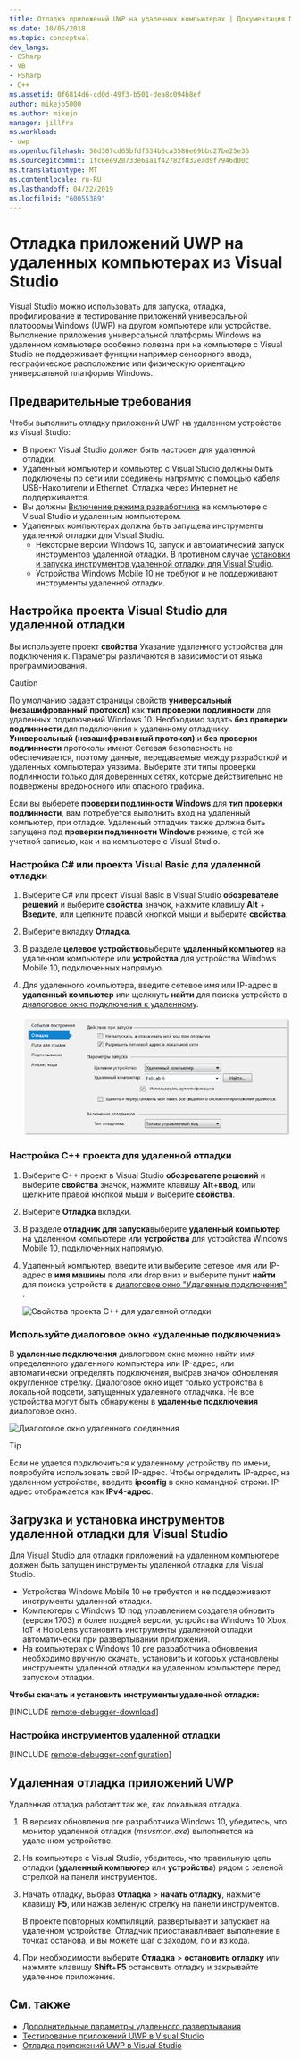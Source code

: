 ```yaml
---
title: Отладка приложений UWP на удаленных компьютерах | Документация Майкрософт
ms.date: 10/05/2018
ms.topic: conceptual
dev_langs:
- CSharp
- VB
- FSharp
- C++
ms.assetid: 0f6814d6-cd0d-49f3-b501-dea8c094b8ef
author: mikejo5000
ms.author: mikejo
manager: jillfra
ms.workload:
- uwp
ms.openlocfilehash: 50d307cd65bfdf534b6ca3586e69bbc27be25e36
ms.sourcegitcommit: 1fc6ee928733e61a1f42782f832ead9f7946d00c
ms.translationtype: MT
ms.contentlocale: ru-RU
ms.lasthandoff: 04/22/2019
ms.locfileid: "60055389"
---
```

# <a name="debug-uwp-apps-on-remote-machines-from-visual-studio"></a>Отладка приложений UWP на удаленных компьютерах из Visual Studio

Visual Studio можно использовать для запуска, отладка, профилирование и тестирование приложений универсальной платформы Windows (UWP) на другом компьютере или устройстве. Выполнение приложения универсальной платформы Windows на удаленном компьютере особенно полезна при на компьютере с Visual Studio не поддерживает функции например сенсорного ввода, географическое расположение или физическую ориентацию универсальной платформы Windows.

## <a name="BKMK_Prerequisites"></a> Предварительные требования

Чтобы выполнить отладку приложений UWP на удаленном устройстве из Visual Studio:

- В проект Visual Studio должен быть настроен для удаленной отладки.
- Удаленный компьютер и компьютер с Visual Studio должны быть подключены по сети или соединены напрямую с помощью кабеля USB-Накопители и Ethernet. Отладка через Интернет не поддерживается.
- Вы должны [Включение режима разработчика](/windows/uwp/get-started/enable-your-device-for-development) на компьютере с Visual Studio и удаленным компьютером.
- Удаленных компьютерах должна быть запущена инструменты удаленной отладки для Visual Studio.
  - Некоторые версии Windows 10, запуск и автоматический запуск инструментов удаленной отладки. В противном случае [установки и запуска инструментов удаленной отладки для Visual Studio](#BKMK_download).
  - Устройства Windows Mobile 10 не требуют и не поддерживают инструменты удаленной отладки.

## <a name="BKMK_ConnectVS"></a> Настройка проекта Visual Studio для удаленной отладки
<a name="BKMK_DirectConnect"></a> Вы используете проект **свойства** Указание удаленного устройства для подключения к. Параметры различаются в зависимости от языка программирования.

> [!CAUTION]
> По умолчанию задает страницы свойств **универсальный (незашифрованный протокол)** как **тип проверки подлинности** для удаленных подключений Windows 10. Необходимо задать **без проверки подлинности** для подключения к удаленному отладчику. **Универсальный (незашифрованный протокол)** и **без проверки подлинности** протоколы имеют Сетевая безопасность не обеспечивается, поэтому данные, передаваемые между разработкой и удаленных компьютерах уязвима. Выберите эти типы проверки подлинности только для доверенных сетях, которые действительно не подвержены вредоносного или опасного трафика.
>
>Если вы выберете **проверки подлинности Windows** для **тип проверки подлинности**, вам потребуется выполнить вход на удаленный компьютер, при отладке. Удаленный отладчик также должна быть запущена под **проверки подлинности Windows** режиме, с той же учетной записью, как и на компьютере с Visual Studio.

### <a name="BKMK_Choosing_the_remote_device_for_C__and_Visual_Basic_projects"></a> Настройка C# или проекта Visual Basic для удаленной отладки

1. Выберите C# или проект Visual Basic в Visual Studio **обозревателе решений** и выберите **свойства** значок, нажмите клавишу **Alt** +  **Введите**, или щелкните правой кнопкой мыши и выберите **свойства**.

1. Выберите вкладку **Отладка**.

1. В разделе **целевое устройство**выберите **удаленный компьютер** на удаленном компьютере или **устройства** для устройства Windows Mobile 10, подключенных напрямую.

1. Для удаленного компьютера, введите сетевое имя или IP-адрес в **удаленный компьютер** или щелкнуть **найти** для поиска устройств в [диалоговое окно подключения к удаленному](#remote-connections).

    ![Свойства управляемого проекта для удаленной отладки](../debugger/media/vsrun_managed_projprop_remote.png "управляемых отладки свойств проекта")

### <a name="BKMK_Choosing_the_remote_device_for_JavaScript_and_C___projects"></a> Настройка C++ проекта для удаленной отладки

1. Выберите C++ проект в Visual Studio **обозревателе решений** и выберите **свойства** значок, нажмите клавишу **Alt**+**ввод**, или щелкните правой кнопкой мыши и выберите **свойства**.

1. Выберите **Отладка** вкладки.

3. В разделе **отладчик для запуска**выберите **удаленный компьютер** на удаленном компьютере или **устройства** для устройства Windows Mobile 10, подключенных напрямую.

1. Удаленный компьютер, введите или выберите сетевое имя или IP-адрес в **имя машины** поля или drop вниз и выберите пункт **найти** для поиска устройств в [диалоговое окно "Удаленные подключения" ](#remote-connections).

    ![Свойства проекта C++ для удаленной отладки](../debugger/media/vsrun_cpp_projprop_remote.png "свойства проекта отладки C++")

### <a name="remote-connections"></a> Используйте диалоговое окно «удаленные подключения»

В **удаленные подключения** диалоговом окне можно найти имя определенного удаленного компьютера или IP-адрес, или автоматически определять подключения, выбрав значок обновления округленное стрелку. Диалоговое окно ищет только устройства в локальной подсети, запущенных удаленного отладчика. Не все устройства могут быть обнаружены в **удаленные подключения** диалоговое окно.

 ![Диалоговое окно удаленного соединения](../debugger/media/vsrun_selectremotedebuggerdlg.png "диалоговом окне удаленных подключений")

>[!TIP]
>Если не удается подключиться к удаленному устройству по имени, попробуйте использовать свой IP-адрес. Чтобы определить IP-адрес, на удаленном устройстве, введите **ipconfig** в окно командной строки. IP-адрес отображается как **IPv4-адрес**.

## <a name="BKMK_download"></a> Загрузка и установка инструментов удаленной отладки для Visual Studio

Для Visual Studio для отладки приложений на удаленном компьютере должен быть запущен инструменты удаленной отладки для Visual Studio.

- Устройства Windows Mobile 10 не требуется и не поддерживают инструменты удаленной отладки.
- Компьютеры с Windows 10 под управлением создателя обновить (версия 1703) и более поздней версии, устройства Windows 10 Xbox, IoT и HoloLens установить инструменты удаленной отладки автоматически при развертывании приложения.
- На компьютерах с Windows 10 pre разработчика обновления необходимо вручную скачать, установить и которых установлены инструменты удаленной отладки на удаленном компьютере перед запуском отладки.

**Чтобы скачать и установить инструменты удаленной отладки:**

[!INCLUDE [remote-debugger-download](../debugger/includes/remote-debugger-download.md)]

### <a name="BKMK_setup"></a> Настройка инструментов удаленной отладки

[!INCLUDE [remote-debugger-configuration](../debugger/includes/remote-debugger-configuration.md)]

## <a name="BKMK_RunRemoteDebug"></a> Удаленная отладка приложений UWP

Удаленная отладка работает так же, как локальная отладка.

1. В версиях обновления pre разработчика Windows 10, убедитесь, что монитор удаленной отладки (*msvsmon.exe*) выполняется на удаленном устройстве.

1. На компьютере с Visual Studio, убедитесь, что правильную цель отладки (**удаленный компьютер** или **устройства**) рядом с зеленой стрелкой на панели инструментов.

1. Начать отладку, выбрав **Отладка** > **начать отладку**, нажмите клавишу **F5**, или нажав зеленую стрелку на панели инструментов.

   В проекте повторных компиляций, развертывает и запускает на удаленном устройстве. Отладчик приостанавливает выполнение в точках останова, и вы можете шаг с заходом, по и из кода.

1. При необходимости выберите **Отладка** > **остановить отладку** или нажмите клавишу **Shift**+**F5** остановить отладку и закрывайте удаленное приложение.

## <a name="see-also"></a>См. также
- [Дополнительные параметры удаленного развертывания](/windows/uwp/debug-test-perf/deploying-and-debugging-uwp-apps#advanced-remote-deployment-options)
- [Тестирование приложений UWP в Visual Studio](/visualstudio/test/create-and-run-unit-tests-for-a-store-app-in-visual-studio/)
- [Отладка приложений UWP в Visual Studio](debugging-windows-store-and-windows-universal-apps.md)
